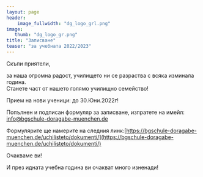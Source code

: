```yaml
---
layout: page
header:
    image_fullwidth: "dg_logo_grl.png"
image:
   thumb: "dg_logo_gr.png"
title: "Записване"
teaser: "за учебната 2022/2023"
---
```

Скъпи приятели,  
  
за наша огромна радост, училището ни се разраства с всяка изминала година.   
Станете част от нашето голямо училищно семейство!  
  
Прием на нови ученици: до 30.Юни.2022г!  

Попълнен и подписан формуляр за записване, изпратете на имейл: [info@bgschule-doragabe-muenchen.de](mailto:info@bgschule-doragabe-muenchen.de)  

Формулярите ще намерите на следния линк:[https://bgschule-doragabe-muenchen.de/uchilisteto/dokumenti/](https://bgschule-doragabe-muenchen.de/uchilisteto/dokumenti/)
  
Очакваме ви!  

И през идната учебна година ви очакват много изненади!